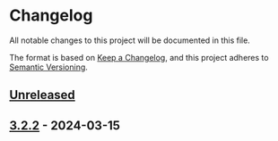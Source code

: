 # Changelog

All notable changes to this project will be documented in this file.

The format is based on [Keep a Changelog](https://keepachangelog.com/en/1.1.0/), and this project adheres
to [Semantic Versioning](https://semver.org/spec/v2.0.0.html).

## [Unreleased]

## [3.2.2] - 2024-03-15

[Unreleased]: https://github.com/rjdemetra/rjdemetra3/compare/v3.2.2...HEAD
[3.2.2]: https://github.com/rjdemetra/rjdemetra3/releases/tag/v3.2.2
